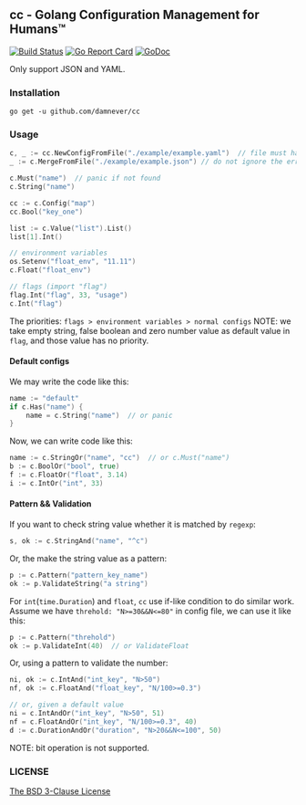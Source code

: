 ## cc - Golang Configuration Management for Humans™

[![Build Status](https://travis-ci.org/damnever/cc.svg?branch=master)](https://travis-ci.org/damnever/cc) [![Go Report Card](https://goreportcard.com/badge/github.com/damnever/cc)](https://goreportcard.com/report/github.com/damnever/cc) [![GoDoc](https://godoc.org/github.com/damnever/cc?status.svg)](https://godoc.org/github.com/damnever/cc)

Only support JSON and YAML.

### Installation

```
go get -u github.com/damnever/cc
```

### Usage

```go
c, _ := cc.NewConfigFromFile("./example/example.yaml")  // file must has extension
_ := c.MergeFromFile("./example/example.json") // do not ignore the errors

c.Must("name")  // panic if not found
c.String("name")

cc := c.Config("map")
cc.Bool("key_one")

list := c.Value("list").List()
list[1].Int()

// environment variables
os.Setenv("float_env", "11.11")
c.Float("float_env")

// flags (import "flag")
flag.Int("flag", 33, "usage")
c.Int("flag")
```

The priorities: `flags > environment variables > normal configs`
NOTE: we take empty string, false boolean and zero number value as default
value in `flag`, and those value has no priority.


#### Default configs

We may write the code like this:
```go
name := "default"
if c.Has("name") {
    name = c.String("name")  // or panic
}
```

Now, we can write code like this:
```go
name := c.StringOr("name", "cc")  // or c.Must("name")
b := c.BoolOr("bool", true)
f := c.FloatOr("float", 3.14)
i := c.IntOr("int", 33)
```

#### Pattern && Validation

If you want to check string value whether it is matched by `regexp`:
```go
s, ok := c.StringAnd("name", "^c")
```
Or, the make the string value as a pattern:
```go
p := c.Pattern("pattern_key_name")
ok := p.ValidateString("a string")
```

For `int`(`time.Duration`) and `float`, `cc` use if-like condition to do similar work.
Assume we have `threhold: "N>=30&&N<=80"` in config file, we can use it like this:
```go
p := c.Pattern("threhold")
ok := p.ValidateInt(40)  // or ValidateFloat
```
Or, using a pattern to validate the number:
```go
ni, ok := c.IntAnd("int_key", "N>50")
nf, ok := c.FloatAnd("float_key", "N/100>=0.3")

// or, given a default value
ni = c.IntAndOr("int_key", "N>50", 51)
nf = c.FloatAndOr("int_key", "N/100>=0.3", 40)
d := c.DurationAndOr("duration", "N>20&&N<=100", 50)
```
NOTE: bit operation is not supported.


### LICENSE

[The BSD 3-Clause License](https://github.com/damnever/cc/blob/master/LICENSE)
